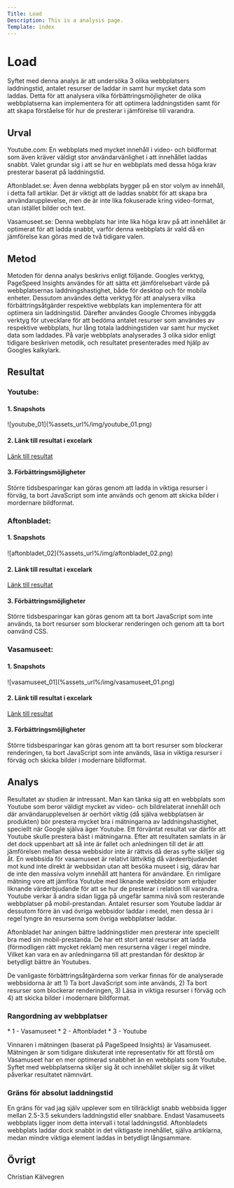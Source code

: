 ```yaml
---
Title: Load
Description: This is a analysis page.
Template: index
---
```


# Load

Syftet med denna analys är att undersöka 3 olika webbplatsers laddningstid, antalet resurser de laddar in samt hur mycket data som laddas. Detta för att analysera vilka förbättringsmöjligheter de olika webbplatserna kan implementera för att optimera laddningstiden samt för att skapa förståelse för hur de presterar i jämförelse till varandra.

## Urval

Youtube.com: En webbplats med mycket innehåll i video- och bildformat som även kräver väldigt stor användarvänlighet i att innehållet laddas snabbt. Valet grundar sig i att se hur en webbplats med dessa höga krav presterar baserat på laddningstid.

Aftonbladet.se: Även denna webbplats bygger på en stor volym av innehåll, i detta fall artiklar. Det är viktigt att de laddas snabbt för att skapa bra användarupplevelse, men de är inte lika fokuserade kring video-format, utan istället bilder och text.

Vasamuseet.se: Denna webbplats har inte lika höga krav på att innehållet är optimerat för att ladda snabbt, varför denna webbplats är vald då en jämförelse kan göras med de två tidigare valen.

## Metod

Metoden för denna analys beskrivs enligt följande. Googles verktyg, PageSpeed Insights användes för att sätta ett jämförelsebart värde på webbplatsernas laddningshastighet, både för desktop och för mobila enheter. Dessutom användes detta verktyg för att analysera vilka förbättringsåtgärder respektive webbplats kan implementera för att optimera sin laddningstid. Därefter användes Google Chromes inbyggda verktyg för utvecklare för att bedöma antalet resurser som användes av respektive webbplats, hur lång totala laddningstiden var samt hur mycket data som laddades. På varje webbplats analyserades 3 olika sidor enligt tidigare beskriven metodik, och resultatet presenterades med hjälp av Googles kalkylark.

## Resultat

<h3>Youtube:</h3>

<h4>1. Snapshots</h4>
![youtube_01](%assets_url%/img/youtube_01.png)

<h4>2. Länk till resultat i excelark</h4>
<a href="https://docs.google.com/spreadsheets/d/1FvCTE1ZBWKvU2G4NWAIZ7Vwx65XaawEJ1uFYR8HJ8ak/edit?usp=sharing">Länk till resultat</a>

<h4>3. Förbättringsmöjligheter</h4>
Större tidsbesparingar kan göras genom att ladda in viktiga resurser i förväg, ta bort JavaScript som inte används och genom att skicka bilder i mordernare bildformat.

<h3>Aftonbladet:</h3>
<h4>1. Snapshots</h4>
![aftonbladet_02](%assets_url%/img/aftonbladet_02.png)

<h4>2. Länk till resultat i excelark</h4>
<a href="https://docs.google.com/spreadsheets/d/1FvCTE1ZBWKvU2G4NWAIZ7Vwx65XaawEJ1uFYR8HJ8ak/edit?usp=sharing">Länk till resultat</a>

<h4>3. Förbättringsmöjligheter</h4>
Större tidsbesparingar kan göras genom att ta bort JavaScript som inte används, ta bort resurser som blockerar renderingen och genom att ta bort oanvänd CSS.

<h3>Vasamuseet:</h3>
<h4>1. Snapshots</h4>
![vasamuseet_01](%assets_url%/img/vasamuseet_01.png)

<h4>2. Länk till resultat i excelark</h4>
<a href="https://docs.google.com/spreadsheets/d/1FvCTE1ZBWKvU2G4NWAIZ7Vwx65XaawEJ1uFYR8HJ8ak/edit?usp=sharing">Länk till resultat</a>

<h4>3. Förbättringsmöjligheter</h4>
Större tidsbesparingar kan göras genom att ta bort resurser som blockerar renderingen, ta bort JavaScript som inte används, läsa in viktiga resurser i förväg och skicka bilder i modernare bildformat.

## Analys

Resultatet av studien är intressant. Man kan tänka sig att en webbplats som Youtube som beror väldigt mycket av video- och bildrelaterat innehåll och där användarupplevelsen är oerhört viktig (då själva webbplatsen är produkten) bör prestera mycket bra i mätningarna av laddningshastighet, speciellt när Google själva äger Youtube. Ett förväntat resultat var därför att Youtube skulle prestera bäst i mätningarna. Efter att resultaten samlats in är det dock uppenbart att så inte är fallet och anledningen till det är att jämförelsen mellan dessa webbsidor inte är rättvis då deras syfte skiljer sig åt. En webbsida för vasamuseet är relativt lättviktig då värdeerbjudandet mot kund inte direkt är webbsidan utan att besöka museet i sig, därav har de inte den massiva volym innehåll att hantera för användare. En rimligare mätning vore att jämföra Youtube med liknande webbsidor som erbjuder liknande värderbjudande för att se hur de presterar i relation till varandra. Youtube verkar å andra sidan ligga på ungefär samma nivå som resterande webbplatser på mobil-prestandan. Antalet resurser som Youtube laddar är dessutom förre än vad övriga webbsidor laddar i medel, men dessa är i regel tyngre än resurserna som övriga webbplatser laddar.

Aftonbladet har aningen bättre laddningstider men presterar inte speciellt bra med sin mobil-prestanda. De har ett stort antal resurser att ladda (förmodligen rätt mycket reklam) men resurserna väger i regel mindre. Vilket kan vara en av anledningarna till att prestandan för desktop är betydligt bättre än Youtubes.

De vanligaste förbättringsåtgärderna som verkar finnas för de analyserade webbsidorna är att 1) Ta bort JavaScript som inte används, 2) Ta bort resurser som blockerar renderingen, 3) Läsa in viktiga resurser i förväg och 4) att skicka bilder i modernare bildformat.

<h3>Rangordning av webbplatser</h3>
* 1 - Vasamuseet
* 2 - Aftonbladet
* 3 - Youtube

Vinnaren i mätningen (baserat på PageSpeed Insights) är Vasamuseet. Mätningen är som tidigare diskuterat inte representativ för att förstå om Vasamuseet har en mer optimerad snabbhet än en webbplats som Youtube. Syftet med webbplatserna skiljer sig åt och innehållet skiljer sig åt vilket påverkar resultatet nämnvärt.

<h3>Gräns för absolut laddningstid</h3>
En gräns för vad jag själv upplever som en tillräckligt snabb webbsida ligger mellan 2.5-3.5 sekunders laddningstid eller snabbare. Endast Vasamuseets webbplats ligger inom detta intervall i total laddningstid. Aftonbladets webbplats laddar dock snabbt in det viktigaste innehållet, själva artiklarna, medan mindre viktiga element laddas in betydligt långsammare.

## Övrigt

Christian Kälvegren
